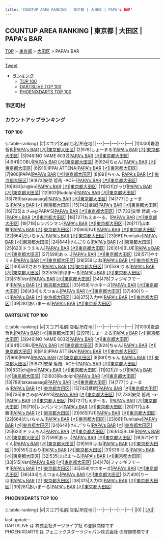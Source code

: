 ```yaml
---
title: 'COUNTUP AREA RANKING | 東京都 | 大田区 | PAPA's BAR'
---
```

## COUNTUP AREA RANKING | 東京都 | 大田区 | PAPA's BAR

[TOP](/darts/rank/) > [東京都](/darts/rank/東京都/) > [大田区](/darts/rank/東京都/大田区/) > PAPA's BAR

___

<a href="https://twitter.com/share?ref_src=twsrc%5Etfw" data-text="COUNTUP AREA RANKING | 東京都大田区PAPA's BAR" class="twitter-share-button" data-hashtags="DARTSLIVE,PHOENIXDARTS,darts,ダーツ" data-show-count="false">Tweet</a>

* [ランキング](#カウントアップランキング)
    * [TOP 100](#top-100)
    * [DARTSLIVE TOP 100](#dartslive-top-100)
    * [PHOENIXDARTS TOP 100](#phoenixdarts-top-100)

### 市区町村

<ul>

</ul>

### カウントアップランキング

#### TOP 100



{:.table-ranking}
|#|スコア|名前|店名|所在地|
|---|---|---|---|---|
|1|1000|<span class="rank-name-dl">岩浪　哲也</span>|<a href="/darts/rank/shops/523044dc496f34325f9f3321c1147265.html">PAPA's BAR</a> <a href="https://search.dartslive.com/jp/shop/523044dc496f34325f9f3321c1147265">[↗]</a>|<a href="/darts/rank/東京都/大田区">東京都大田区</a>|
|2|976|<span class="rank-name-dl">しょーまる</span>|<a href="/darts/rank/shops/523044dc496f34325f9f3321c1147265.html">PAPA's BAR</a> <a href="https://search.dartslive.com/jp/shop/523044dc496f34325f9f3321c1147265">[↗]</a>|<a href="/darts/rank/東京都/大田区">東京都大田区</a>|
|3|946|<span class="rank-name-dl">NO NAME 6032</span>|<a href="/darts/rank/shops/523044dc496f34325f9f3321c1147265.html">PAPA's BAR</a> <a href="https://search.dartslive.com/jp/shop/523044dc496f34325f9f3321c1147265">[↗]</a>|<a href="/darts/rank/東京都/大田区">東京都大田区</a>|
|4|941|<span class="rank-name-dl">COBU</span>|<a href="/darts/rank/shops/523044dc496f34325f9f3321c1147265.html">PAPA's BAR</a> <a href="https://search.dartslive.com/jp/shop/523044dc496f34325f9f3321c1147265">[↗]</a>|<a href="/darts/rank/東京都/大田区">東京都大田区</a>|
|5|924|<span class="rank-name-dl">ちゅん</span>|<a href="/darts/rank/shops/523044dc496f34325f9f3321c1147265.html">PAPA's BAR</a> <a href="https://search.dartslive.com/jp/shop/523044dc496f34325f9f3321c1147265">[↗]</a>|<a href="/darts/rank/東京都/大田区">東京都大田区</a>|
|6|916|<span class="rank-name-dl">IPPAI ATTENA</span>|<a href="/darts/rank/shops/523044dc496f34325f9f3321c1147265.html">PAPA's BAR</a> <a href="https://search.dartslive.com/jp/shop/523044dc496f34325f9f3321c1147265">[↗]</a>|<a href="/darts/rank/東京都/大田区">東京都大田区</a>|
|7|900|<span class="rank-name-dl">PAPA</span>|<a href="/darts/rank/shops/523044dc496f34325f9f3321c1147265.html">PAPA's BAR</a> <a href="https://search.dartslive.com/jp/shop/523044dc496f34325f9f3321c1147265">[↗]</a>|<a href="/darts/rank/東京都/大田区">東京都大田区</a>|
|8|891|<span class="rank-name-dl">ちゃん</span>|<a href="/darts/rank/shops/523044dc496f34325f9f3321c1147265.html">PAPA's BAR</a> <a href="https://search.dartslive.com/jp/shop/523044dc496f34325f9f3321c1147265">[↗]</a>|<a href="/darts/rank/東京都/大田区">東京都大田区</a>|
|9|873|<span class="rank-name-dl">安榮 哲哉 -ACE-</span>|<a href="/darts/rank/shops/523044dc496f34325f9f3321c1147265.html">PAPA's BAR</a> <a href="https://search.dartslive.com/jp/shop/523044dc496f34325f9f3321c1147265">[↗]</a>|<a href="/darts/rank/東京都/大田区">東京都大田区</a>|
|10|833|<span class="rank-name-dl">ch@iro</span>|<a href="/darts/rank/shops/523044dc496f34325f9f3321c1147265.html">PAPA's BAR</a> <a href="https://search.dartslive.com/jp/shop/523044dc496f34325f9f3321c1147265">[↗]</a>|<a href="/darts/rank/東京都/大田区">東京都大田区</a>|
|11|821|<span class="rank-name-dl">ぴっぴ</span>|<a href="/darts/rank/shops/523044dc496f34325f9f3321c1147265.html">PAPA's BAR</a> <a href="https://search.dartslive.com/jp/shop/523044dc496f34325f9f3321c1147265">[↗]</a>|<a href="/darts/rank/東京都/大田区">東京都大田区</a>|
|12|803|<span class="rank-name-dl">Rudolph</span>|<a href="/darts/rank/shops/523044dc496f34325f9f3321c1147265.html">PAPA's BAR</a> <a href="https://search.dartslive.com/jp/shop/523044dc496f34325f9f3321c1147265">[↗]</a>|<a href="/darts/rank/東京都/大田区">東京都大田区</a>|
|13|789|<span class="rank-name-dl">takaaaaaagi</span>|<a href="/darts/rank/shops/523044dc496f34325f9f3321c1147265.html">PAPA's BAR</a> <a href="https://search.dartslive.com/jp/shop/523044dc496f34325f9f3321c1147265">[↗]</a>|<a href="/darts/rank/東京都/大田区">東京都大田区</a>|
|14|777|<span class="rank-name-dl">りょーまる</span>|<a href="/darts/rank/shops/523044dc496f34325f9f3321c1147265.html">PAPA's BAR</a> <a href="https://search.dartslive.com/jp/shop/523044dc496f34325f9f3321c1147265">[↗]</a>|<a href="/darts/rank/東京都/大田区">東京都大田区</a>|
|15|742|<span class="rank-name-dl">斌斌</span>|<a href="/darts/rank/shops/523044dc496f34325f9f3321c1147265.html">PAPA's BAR</a> <a href="https://search.dartslive.com/jp/shop/523044dc496f34325f9f3321c1147265">[↗]</a>|<a href="/darts/rank/東京都/大田区">東京都大田区</a>|
|16|735|<span class="rank-name-dl">まさみ@PAPA&#x27;S</span>|<a href="/darts/rank/shops/523044dc496f34325f9f3321c1147265.html">PAPA's BAR</a> <a href="https://search.dartslive.com/jp/shop/523044dc496f34325f9f3321c1147265">[↗]</a>|<a href="/darts/rank/東京都/大田区">東京都大田区</a>|
|17|733|<span class="rank-name-dl">安榮 哲哉 -α-</span>|<a href="/darts/rank/shops/523044dc496f34325f9f3321c1147265.html">PAPA's BAR</a> <a href="https://search.dartslive.com/jp/shop/523044dc496f34325f9f3321c1147265">[↗]</a>|<a href="/darts/rank/東京都/大田区">東京都大田区</a>|
|18|727|<span class="rank-name-dl">もえま〜る。</span>|<a href="/darts/rank/shops/523044dc496f34325f9f3321c1147265.html">PAPA's BAR</a> <a href="https://search.dartslive.com/jp/shop/523044dc496f34325f9f3321c1147265">[↗]</a>|<a href="/darts/rank/東京都/大田区">東京都大田区</a>|
|19|718|<span class="rank-name-dl">レンパンマン</span>|<a href="/darts/rank/shops/523044dc496f34325f9f3321c1147265.html">PAPA's BAR</a> <a href="https://search.dartslive.com/jp/shop/523044dc496f34325f9f3321c1147265">[↗]</a>|<a href="/darts/rank/東京都/大田区">東京都大田区</a>|
|20|717|<span class="rank-name-dl">山本 駿</span>|<a href="/darts/rank/shops/523044dc496f34325f9f3321c1147265.html">PAPA's BAR</a> <a href="https://search.dartslive.com/jp/shop/523044dc496f34325f9f3321c1147265">[↗]</a>|<a href="/darts/rank/東京都/大田区">東京都大田区</a>|
|21|665|<span class="rank-name-dl">FJ1</span>|<a href="/darts/rank/shops/523044dc496f34325f9f3321c1147265.html">PAPA's BAR</a> <a href="https://search.dartslive.com/jp/shop/523044dc496f34325f9f3321c1147265">[↗]</a>|<a href="/darts/rank/東京都/大田区">東京都大田区</a>|
|22|664|<span class="rank-name-dl">だいちゃん</span>|<a href="/darts/rank/shops/523044dc496f34325f9f3321c1147265.html">PAPA's BAR</a> <a href="https://search.dartslive.com/jp/shop/523044dc496f34325f9f3321c1147265">[↗]</a>|<a href="/darts/rank/東京都/大田区">東京都大田区</a>|
|23|661|<span class="rank-name-dl">Fumitake</span>|<a href="/darts/rank/shops/523044dc496f34325f9f3321c1147265.html">PAPA's BAR</a> <a href="https://search.dartslive.com/jp/shop/523044dc496f34325f9f3321c1147265">[↗]</a>|<a href="/darts/rank/東京都/大田区">東京都大田区</a>|
|24|644|<span class="rank-name-dl">けんごりら</span>|<a href="/darts/rank/shops/523044dc496f34325f9f3321c1147265.html">PAPA's BAR</a> <a href="https://search.dartslive.com/jp/shop/523044dc496f34325f9f3321c1147265">[↗]</a>|<a href="/darts/rank/東京都/大田区">東京都大田区</a>|
|25|623|<span class="rank-name-dl">ドラえもん</span>|<a href="/darts/rank/shops/523044dc496f34325f9f3321c1147265.html">PAPA's BAR</a> <a href="https://search.dartslive.com/jp/shop/523044dc496f34325f9f3321c1147265">[↗]</a>|<a href="/darts/rank/東京都/大田区">東京都大田区</a>|
|26|614|<span class="rank-name-dl">BLUE</span>|<a href="/darts/rank/shops/523044dc496f34325f9f3321c1147265.html">PAPA's BAR</a> <a href="https://search.dartslive.com/jp/shop/523044dc496f34325f9f3321c1147265">[↗]</a>|<a href="/darts/rank/東京都/大田区">東京都大田区</a>|
|27|599|<span class="rank-name-dl">あっ…</span>|<a href="/darts/rank/shops/523044dc496f34325f9f3321c1147265.html">PAPA's BAR</a> <a href="https://search.dartslive.com/jp/shop/523044dc496f34325f9f3321c1147265">[↗]</a>|<a href="/darts/rank/東京都/大田区">東京都大田区</a>|
|28|571|<span class="rank-name-dl">やすくん</span>|<a href="/darts/rank/shops/523044dc496f34325f9f3321c1147265.html">PAPA's BAR</a> <a href="https://search.dartslive.com/jp/shop/523044dc496f34325f9f3321c1147265">[↗]</a>|<a href="/darts/rank/東京都/大田区">東京都大田区</a>|
|29|559|<span class="rank-name-dl">よね</span>|<a href="/darts/rank/shops/523044dc496f34325f9f3321c1147265.html">PAPA's BAR</a> <a href="https://search.dartslive.com/jp/shop/523044dc496f34325f9f3321c1147265">[↗]</a>|<a href="/darts/rank/東京都/大田区">東京都大田区</a>|
|30|551|<span class="rank-name-dl">さおり</span>|<a href="/darts/rank/shops/523044dc496f34325f9f3321c1147265.html">PAPA's BAR</a> <a href="https://search.dartslive.com/jp/shop/523044dc496f34325f9f3321c1147265">[↗]</a>|<a href="/darts/rank/東京都/大田区">東京都大田区</a>|
|31|536|<span class="rank-name-dl">りる</span>|<a href="/darts/rank/shops/523044dc496f34325f9f3321c1147265.html">PAPA's BAR</a> <a href="https://search.dartslive.com/jp/shop/523044dc496f34325f9f3321c1147265">[↗]</a>|<a href="/darts/rank/東京都/大田区">東京都大田区</a>|
|32|535|<span class="rank-name-dl">まほま〜る</span>|<a href="/darts/rank/shops/523044dc496f34325f9f3321c1147265.html">PAPA's BAR</a> <a href="https://search.dartslive.com/jp/shop/523044dc496f34325f9f3321c1147265">[↗]</a>|<a href="/darts/rank/東京都/大田区">東京都大田区</a>|
|33|515|<span class="rank-name-dl">Vert</span>|<a href="/darts/rank/shops/523044dc496f34325f9f3321c1147265.html">PAPA's BAR</a> <a href="https://search.dartslive.com/jp/shop/523044dc496f34325f9f3321c1147265">[↗]</a>|<a href="/darts/rank/東京都/大田区">東京都大田区</a>|
|34|478|<span class="rank-name-dl">フィジギフでーす</span>|<a href="/darts/rank/shops/523044dc496f34325f9f3321c1147265.html">PAPA's BAR</a> <a href="https://search.dartslive.com/jp/shop/523044dc496f34325f9f3321c1147265">[↗]</a>|<a href="/darts/rank/東京都/大田区">東京都大田区</a>|
|35|458|<span class="rank-name-dl">マホネーズ</span>|<a href="/darts/rank/shops/523044dc496f34325f9f3321c1147265.html">PAPA's BAR</a> <a href="https://search.dartslive.com/jp/shop/523044dc496f34325f9f3321c1147265">[↗]</a>|<a href="/darts/rank/東京都/大田区">東京都大田区</a>|
|36|434|<span class="rank-name-dl">もえつぁん</span>|<a href="/darts/rank/shops/523044dc496f34325f9f3321c1147265.html">PAPA's BAR</a> <a href="https://search.dartslive.com/jp/shop/523044dc496f34325f9f3321c1147265">[↗]</a>|<a href="/darts/rank/東京都/大田区">東京都大田区</a>|
|37|400|<span class="rank-name-dl">りーほ</span>|<a href="/darts/rank/shops/523044dc496f34325f9f3321c1147265.html">PAPA's BAR</a> <a href="https://search.dartslive.com/jp/shop/523044dc496f34325f9f3321c1147265">[↗]</a>|<a href="/darts/rank/東京都/大田区">東京都大田区</a>|
|38|375|<span class="rank-name-dl">入力中</span>|<a href="/darts/rank/shops/523044dc496f34325f9f3321c1147265.html">PAPA's BAR</a> <a href="https://search.dartslive.com/jp/shop/523044dc496f34325f9f3321c1147265">[↗]</a>|<a href="/darts/rank/東京都/大田区">東京都大田区</a>|
|39|281|<span class="rank-name-dl">あいまーる</span>|<a href="/darts/rank/shops/523044dc496f34325f9f3321c1147265.html">PAPA's BAR</a> <a href="https://search.dartslive.com/jp/shop/523044dc496f34325f9f3321c1147265">[↗]</a>|<a href="/darts/rank/東京都/大田区">東京都大田区</a>|


#### DARTSLIVE TOP 100



{:.table-ranking}
|#|スコア|名前|店名|所在地|
|---|---|---|---|---|
|1|1000|<span class="rank-name-dl">岩浪　哲也</span>|<a href="/darts/rank/shops/523044dc496f34325f9f3321c1147265.html">PAPA's BAR</a> <a href="https://search.dartslive.com/jp/shop/523044dc496f34325f9f3321c1147265">[↗]</a>|<a href="/darts/rank/東京都/大田区">東京都大田区</a>|
|2|976|<span class="rank-name-dl">しょーまる</span>|<a href="/darts/rank/shops/523044dc496f34325f9f3321c1147265.html">PAPA's BAR</a> <a href="https://search.dartslive.com/jp/shop/523044dc496f34325f9f3321c1147265">[↗]</a>|<a href="/darts/rank/東京都/大田区">東京都大田区</a>|
|3|946|<span class="rank-name-dl">NO NAME 6032</span>|<a href="/darts/rank/shops/523044dc496f34325f9f3321c1147265.html">PAPA's BAR</a> <a href="https://search.dartslive.com/jp/shop/523044dc496f34325f9f3321c1147265">[↗]</a>|<a href="/darts/rank/東京都/大田区">東京都大田区</a>|
|4|941|<span class="rank-name-dl">COBU</span>|<a href="/darts/rank/shops/523044dc496f34325f9f3321c1147265.html">PAPA's BAR</a> <a href="https://search.dartslive.com/jp/shop/523044dc496f34325f9f3321c1147265">[↗]</a>|<a href="/darts/rank/東京都/大田区">東京都大田区</a>|
|5|924|<span class="rank-name-dl">ちゅん</span>|<a href="/darts/rank/shops/523044dc496f34325f9f3321c1147265.html">PAPA's BAR</a> <a href="https://search.dartslive.com/jp/shop/523044dc496f34325f9f3321c1147265">[↗]</a>|<a href="/darts/rank/東京都/大田区">東京都大田区</a>|
|6|916|<span class="rank-name-dl">IPPAI ATTENA</span>|<a href="/darts/rank/shops/523044dc496f34325f9f3321c1147265.html">PAPA's BAR</a> <a href="https://search.dartslive.com/jp/shop/523044dc496f34325f9f3321c1147265">[↗]</a>|<a href="/darts/rank/東京都/大田区">東京都大田区</a>|
|7|900|<span class="rank-name-dl">PAPA</span>|<a href="/darts/rank/shops/523044dc496f34325f9f3321c1147265.html">PAPA's BAR</a> <a href="https://search.dartslive.com/jp/shop/523044dc496f34325f9f3321c1147265">[↗]</a>|<a href="/darts/rank/東京都/大田区">東京都大田区</a>|
|8|891|<span class="rank-name-dl">ちゃん</span>|<a href="/darts/rank/shops/523044dc496f34325f9f3321c1147265.html">PAPA's BAR</a> <a href="https://search.dartslive.com/jp/shop/523044dc496f34325f9f3321c1147265">[↗]</a>|<a href="/darts/rank/東京都/大田区">東京都大田区</a>|
|9|873|<span class="rank-name-dl">安榮 哲哉 -ACE-</span>|<a href="/darts/rank/shops/523044dc496f34325f9f3321c1147265.html">PAPA's BAR</a> <a href="https://search.dartslive.com/jp/shop/523044dc496f34325f9f3321c1147265">[↗]</a>|<a href="/darts/rank/東京都/大田区">東京都大田区</a>|
|10|833|<span class="rank-name-dl">ch@iro</span>|<a href="/darts/rank/shops/523044dc496f34325f9f3321c1147265.html">PAPA's BAR</a> <a href="https://search.dartslive.com/jp/shop/523044dc496f34325f9f3321c1147265">[↗]</a>|<a href="/darts/rank/東京都/大田区">東京都大田区</a>|
|11|821|<span class="rank-name-dl">ぴっぴ</span>|<a href="/darts/rank/shops/523044dc496f34325f9f3321c1147265.html">PAPA's BAR</a> <a href="https://search.dartslive.com/jp/shop/523044dc496f34325f9f3321c1147265">[↗]</a>|<a href="/darts/rank/東京都/大田区">東京都大田区</a>|
|12|803|<span class="rank-name-dl">Rudolph</span>|<a href="/darts/rank/shops/523044dc496f34325f9f3321c1147265.html">PAPA's BAR</a> <a href="https://search.dartslive.com/jp/shop/523044dc496f34325f9f3321c1147265">[↗]</a>|<a href="/darts/rank/東京都/大田区">東京都大田区</a>|
|13|789|<span class="rank-name-dl">takaaaaaagi</span>|<a href="/darts/rank/shops/523044dc496f34325f9f3321c1147265.html">PAPA's BAR</a> <a href="https://search.dartslive.com/jp/shop/523044dc496f34325f9f3321c1147265">[↗]</a>|<a href="/darts/rank/東京都/大田区">東京都大田区</a>|
|14|777|<span class="rank-name-dl">りょーまる</span>|<a href="/darts/rank/shops/523044dc496f34325f9f3321c1147265.html">PAPA's BAR</a> <a href="https://search.dartslive.com/jp/shop/523044dc496f34325f9f3321c1147265">[↗]</a>|<a href="/darts/rank/東京都/大田区">東京都大田区</a>|
|15|742|<span class="rank-name-dl">斌斌</span>|<a href="/darts/rank/shops/523044dc496f34325f9f3321c1147265.html">PAPA's BAR</a> <a href="https://search.dartslive.com/jp/shop/523044dc496f34325f9f3321c1147265">[↗]</a>|<a href="/darts/rank/東京都/大田区">東京都大田区</a>|
|16|735|<span class="rank-name-dl">まさみ@PAPA&#x27;S</span>|<a href="/darts/rank/shops/523044dc496f34325f9f3321c1147265.html">PAPA's BAR</a> <a href="https://search.dartslive.com/jp/shop/523044dc496f34325f9f3321c1147265">[↗]</a>|<a href="/darts/rank/東京都/大田区">東京都大田区</a>|
|17|733|<span class="rank-name-dl">安榮 哲哉 -α-</span>|<a href="/darts/rank/shops/523044dc496f34325f9f3321c1147265.html">PAPA's BAR</a> <a href="https://search.dartslive.com/jp/shop/523044dc496f34325f9f3321c1147265">[↗]</a>|<a href="/darts/rank/東京都/大田区">東京都大田区</a>|
|18|727|<span class="rank-name-dl">もえま〜る。</span>|<a href="/darts/rank/shops/523044dc496f34325f9f3321c1147265.html">PAPA's BAR</a> <a href="https://search.dartslive.com/jp/shop/523044dc496f34325f9f3321c1147265">[↗]</a>|<a href="/darts/rank/東京都/大田区">東京都大田区</a>|
|19|718|<span class="rank-name-dl">レンパンマン</span>|<a href="/darts/rank/shops/523044dc496f34325f9f3321c1147265.html">PAPA's BAR</a> <a href="https://search.dartslive.com/jp/shop/523044dc496f34325f9f3321c1147265">[↗]</a>|<a href="/darts/rank/東京都/大田区">東京都大田区</a>|
|20|717|<span class="rank-name-dl">山本 駿</span>|<a href="/darts/rank/shops/523044dc496f34325f9f3321c1147265.html">PAPA's BAR</a> <a href="https://search.dartslive.com/jp/shop/523044dc496f34325f9f3321c1147265">[↗]</a>|<a href="/darts/rank/東京都/大田区">東京都大田区</a>|
|21|665|<span class="rank-name-dl">FJ1</span>|<a href="/darts/rank/shops/523044dc496f34325f9f3321c1147265.html">PAPA's BAR</a> <a href="https://search.dartslive.com/jp/shop/523044dc496f34325f9f3321c1147265">[↗]</a>|<a href="/darts/rank/東京都/大田区">東京都大田区</a>|
|22|664|<span class="rank-name-dl">だいちゃん</span>|<a href="/darts/rank/shops/523044dc496f34325f9f3321c1147265.html">PAPA's BAR</a> <a href="https://search.dartslive.com/jp/shop/523044dc496f34325f9f3321c1147265">[↗]</a>|<a href="/darts/rank/東京都/大田区">東京都大田区</a>|
|23|661|<span class="rank-name-dl">Fumitake</span>|<a href="/darts/rank/shops/523044dc496f34325f9f3321c1147265.html">PAPA's BAR</a> <a href="https://search.dartslive.com/jp/shop/523044dc496f34325f9f3321c1147265">[↗]</a>|<a href="/darts/rank/東京都/大田区">東京都大田区</a>|
|24|644|<span class="rank-name-dl">けんごりら</span>|<a href="/darts/rank/shops/523044dc496f34325f9f3321c1147265.html">PAPA's BAR</a> <a href="https://search.dartslive.com/jp/shop/523044dc496f34325f9f3321c1147265">[↗]</a>|<a href="/darts/rank/東京都/大田区">東京都大田区</a>|
|25|623|<span class="rank-name-dl">ドラえもん</span>|<a href="/darts/rank/shops/523044dc496f34325f9f3321c1147265.html">PAPA's BAR</a> <a href="https://search.dartslive.com/jp/shop/523044dc496f34325f9f3321c1147265">[↗]</a>|<a href="/darts/rank/東京都/大田区">東京都大田区</a>|
|26|614|<span class="rank-name-dl">BLUE</span>|<a href="/darts/rank/shops/523044dc496f34325f9f3321c1147265.html">PAPA's BAR</a> <a href="https://search.dartslive.com/jp/shop/523044dc496f34325f9f3321c1147265">[↗]</a>|<a href="/darts/rank/東京都/大田区">東京都大田区</a>|
|27|599|<span class="rank-name-dl">あっ…</span>|<a href="/darts/rank/shops/523044dc496f34325f9f3321c1147265.html">PAPA's BAR</a> <a href="https://search.dartslive.com/jp/shop/523044dc496f34325f9f3321c1147265">[↗]</a>|<a href="/darts/rank/東京都/大田区">東京都大田区</a>|
|28|571|<span class="rank-name-dl">やすくん</span>|<a href="/darts/rank/shops/523044dc496f34325f9f3321c1147265.html">PAPA's BAR</a> <a href="https://search.dartslive.com/jp/shop/523044dc496f34325f9f3321c1147265">[↗]</a>|<a href="/darts/rank/東京都/大田区">東京都大田区</a>|
|29|559|<span class="rank-name-dl">よね</span>|<a href="/darts/rank/shops/523044dc496f34325f9f3321c1147265.html">PAPA's BAR</a> <a href="https://search.dartslive.com/jp/shop/523044dc496f34325f9f3321c1147265">[↗]</a>|<a href="/darts/rank/東京都/大田区">東京都大田区</a>|
|30|551|<span class="rank-name-dl">さおり</span>|<a href="/darts/rank/shops/523044dc496f34325f9f3321c1147265.html">PAPA's BAR</a> <a href="https://search.dartslive.com/jp/shop/523044dc496f34325f9f3321c1147265">[↗]</a>|<a href="/darts/rank/東京都/大田区">東京都大田区</a>|
|31|536|<span class="rank-name-dl">りる</span>|<a href="/darts/rank/shops/523044dc496f34325f9f3321c1147265.html">PAPA's BAR</a> <a href="https://search.dartslive.com/jp/shop/523044dc496f34325f9f3321c1147265">[↗]</a>|<a href="/darts/rank/東京都/大田区">東京都大田区</a>|
|32|535|<span class="rank-name-dl">まほま〜る</span>|<a href="/darts/rank/shops/523044dc496f34325f9f3321c1147265.html">PAPA's BAR</a> <a href="https://search.dartslive.com/jp/shop/523044dc496f34325f9f3321c1147265">[↗]</a>|<a href="/darts/rank/東京都/大田区">東京都大田区</a>|
|33|515|<span class="rank-name-dl">Vert</span>|<a href="/darts/rank/shops/523044dc496f34325f9f3321c1147265.html">PAPA's BAR</a> <a href="https://search.dartslive.com/jp/shop/523044dc496f34325f9f3321c1147265">[↗]</a>|<a href="/darts/rank/東京都/大田区">東京都大田区</a>|
|34|478|<span class="rank-name-dl">フィジギフでーす</span>|<a href="/darts/rank/shops/523044dc496f34325f9f3321c1147265.html">PAPA's BAR</a> <a href="https://search.dartslive.com/jp/shop/523044dc496f34325f9f3321c1147265">[↗]</a>|<a href="/darts/rank/東京都/大田区">東京都大田区</a>|
|35|458|<span class="rank-name-dl">マホネーズ</span>|<a href="/darts/rank/shops/523044dc496f34325f9f3321c1147265.html">PAPA's BAR</a> <a href="https://search.dartslive.com/jp/shop/523044dc496f34325f9f3321c1147265">[↗]</a>|<a href="/darts/rank/東京都/大田区">東京都大田区</a>|
|36|434|<span class="rank-name-dl">もえつぁん</span>|<a href="/darts/rank/shops/523044dc496f34325f9f3321c1147265.html">PAPA's BAR</a> <a href="https://search.dartslive.com/jp/shop/523044dc496f34325f9f3321c1147265">[↗]</a>|<a href="/darts/rank/東京都/大田区">東京都大田区</a>|
|37|400|<span class="rank-name-dl">りーほ</span>|<a href="/darts/rank/shops/523044dc496f34325f9f3321c1147265.html">PAPA's BAR</a> <a href="https://search.dartslive.com/jp/shop/523044dc496f34325f9f3321c1147265">[↗]</a>|<a href="/darts/rank/東京都/大田区">東京都大田区</a>|
|38|375|<span class="rank-name-dl">入力中</span>|<a href="/darts/rank/shops/523044dc496f34325f9f3321c1147265.html">PAPA's BAR</a> <a href="https://search.dartslive.com/jp/shop/523044dc496f34325f9f3321c1147265">[↗]</a>|<a href="/darts/rank/東京都/大田区">東京都大田区</a>|
|39|281|<span class="rank-name-dl">あいまーる</span>|<a href="/darts/rank/shops/523044dc496f34325f9f3321c1147265.html">PAPA's BAR</a> <a href="https://search.dartslive.com/jp/shop/523044dc496f34325f9f3321c1147265">[↗]</a>|<a href="/darts/rank/東京都/大田区">東京都大田区</a>|


#### PHOENIXDARTS TOP 100



{:.table-ranking}
|#|スコア|名前|店名|所在地|
|---|---|---|---|---|
||0|<span class="rank-name-dl"> </span>|<a href="/darts/rank/shops/.html"></a> <a href="">[↗]</a>|<a href="/darts/rank//"></a>|


<div class="footer border-top border-gray-light mt-5 pt-3 text-right text-gray">
    last update : <span style="font-weight: italic" id="foot_last_modified"></span><br />
    DARTSLIVE は 株式会社ダーツライブ社 の登録商標です<br />
    PHOENIXDARTS は フェニックスダーツジャパン株式会社 の登録商標です<br />
</div>

<script src="https://cdnjs.cloudflare.com/ajax/libs/jquery.tablesorter/2.31.3/js/jquery.tablesorter.min.js" integrity="sha512-qzgd5cYSZcosqpzpn7zF2ZId8f/8CHmFKZ8j7mU4OUXTNRd5g+ZHBPsgKEwoqxCtdQvExE5LprwwPAgoicguNg==" crossorigin="anonymous" referrerpolicy="no-referrer"></script>
<link rel="stylesheet" href="https://cdnjs.cloudflare.com/ajax/libs/jquery.tablesorter/2.31.3/css/theme.default.min.css" integrity="sha512-wghhOJkjQX0Lh3NSWvNKeZ0ZpNn+SPVXX1Qyc9OCaogADktxrBiBdKGDoqVUOyhStvMBmJQ8ZdMHiR3wuEq8+w==" crossorigin="anonymous" referrerpolicy="no-referrer" />
<script>
$(function() {
    $(".table-ranking").tablesorter({sortList:[[0, 0]]});
    $("#foot_last_modified").text(formatDate(new Date(document.lastModified), 'yyyy-MM-dd HH:mm:ss'));
});
</script>

<script async src="https://platform.twitter.com/widgets.js" charset="utf-8"></script>